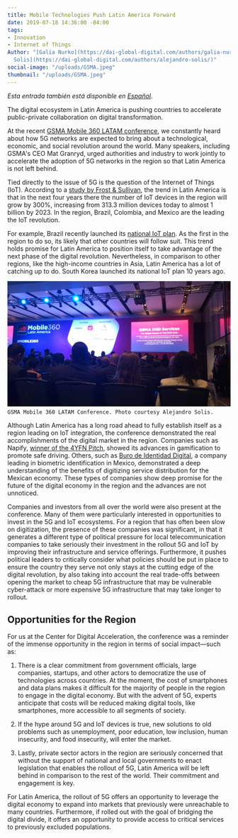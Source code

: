 ```yaml
---
title: Mobile Technologies Push Latin America Forward
date: 2019-07-18 14:36:00 -04:00
tags:
- Innovation
- Internet of Things
Author: "[Galia Nurko](https://dai-global-digital.com/authors/galia-nurko/) and [Alejandro
  Solis](https://dai-global-digital.com/authors/alejandro-solis/)"
social-image: "/uploads/GSMA.jpeg"
thumbnail: "/uploads/GSMA.jpeg"
---
```


*Esta entrada también está disponible en [Español](dai-global-digital.com/las-tecnologias-moviles-empujan-a-america-latina-hacia-adelante.html).*

The digital ecosystem in Latin America is pushing countries to accelerate public-private collaboration on digital transformation.

At the recent [GSMA Mobile 360 LATAM conference](https://www.mobile360series.com/latin-america/agenda/), we constantly heard about how 5G networks are expected to bring about a technological, economic, and social revolution around the world. Many speakers, including GSMA's CEO Mat Granryd, urged authorities and industry to work jointly to accelerate the adoption of 5G networks in the region so that Latin America is not left behind.

<!--more-->

Tied directly to the issue of 5G is the question of the Internet of Things (IoT). According to a [study by Frost & Sullivan](https://www.principalglobal.com/knowledge/insights/5g-latin-america-a-regions-global-competitiveness-stake), the trend in Latin America is that in the next four years there the number of IoT devices in the region will grow by 300%, increasing from 313.3 million devices today to almost 1 billion by 2023. In the region, Brazil, Colombia, and Mexico are the leading the IoT revolution.

For example,  Brazil recently launched its [national IoT plan](https://dig.watch/updates/brazil-launch-national-iot-plan). As the first in the region to do so, its likely that other countries will follow suit. This trend holds promise for Latin America to position itself to take advantage of the next phase of the digital revolution. Nevertheless, in comparison to other regions, like the high-income countries in Asia, Latin America has a lot of catching up to do. South Korea launched its national IoT plan 10 years ago. 

![GSMA.jpeg](/uploads/GSMA.jpeg)`GSMA Mobile 360 LATAM Conference. Photo courtesy Alejandro Solis.`

Although Latin America has a long road ahead to fully establish itself as a region leading on IoT integration, the conference demonstrated the real accomplishments of the digital market in the region.  Companies such as Napify, [winner of the 4YFN Pitch](https://elempresario.mx/emprendedores/napify-startup-que-premia-no-usar-tu-celular-gana-concurso-regional), showed its advances in gamification to promote safe driving. Others, such as [Buro de Identidad Digital](https://www.buroidentidad.com/), a company leading in biometric identification in Mexico, demonstrated a deep understanding of the benefits of digitizing service distribution for the Mexican economy. These types of companies show deep promise for the future of the digital economy in the region and the advances are not unnoticed.

Companies and investors from all over the world were also present at the conference. Many of them were particularly interested in opportunities to invest in the 5G and IoT ecosystems. For a region that has often been slow on digitization, the presence of these companies was significant, in that it generates a different type of political pressure for local telecommunication companies to take seriously their investment in the rollout 5G and IoT by improving their infrastructure and service offerings. Furthermore, it pushes political leaders to critically consider what policies should be put in place to ensure the country they serve not only stays at the cutting edge of the digital revolution, by also taking into account the real trade-offs between opening the market to cheap 5G infrastructure that may be vulnerable cyber-attack or more expensive 5G infrastructure that may take longer to rollout. 

## Opportunities for the Region

For us at the Center for Digital Acceleration, the conference was a reminder of the immense opportunity in the region in terms of social impact—such as:

1. There is a clear commitment from government officials, large companies, startups, and other actors to democratize the use of technologies across countries. At the moment, the cost of smartphones and data plans makes it difficult for the majority of people in the region to engage in the digital economy. But with the advent of 5G, experts anticipate that costs will be reduced making digital tools, like smartphones, more accessible to all segments of society.

2. If the hype around 5G and IoT devices is true, new solutions to old problems such as unemployment, poor education, low inclusion, human insecurity, and food insecurity, will enter the market.

3. Lastly, private sector actors in the region are seriously concerned that without the support of national and local governments to enact legislation that enables the rollout of 5G, Latin America will be left behind in comparison to the rest of the world. Their commitment and engagement is key.

For Latin America, the rollout of 5G offers an opportunity to leverage the digital economy to expand into markets that previously were unreachable to many countries. Furthermore, if rolled out with the goal of bridging the digital divide, it offers an opportunity to provide access to critical services to previously excluded populations.